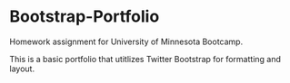 # Bootstrap-Portfolio

Homework assignment for University of Minnesota Bootcamp.

This is a basic portfolio that utitlizes Twitter Bootstrap for formatting and layout. 
